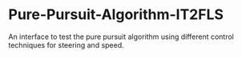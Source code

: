 # Pure-Pursuit-Algorithm-IT2FLS
 An interface to test the pure pursuit algorithm using different control techniques for steering and speed.
